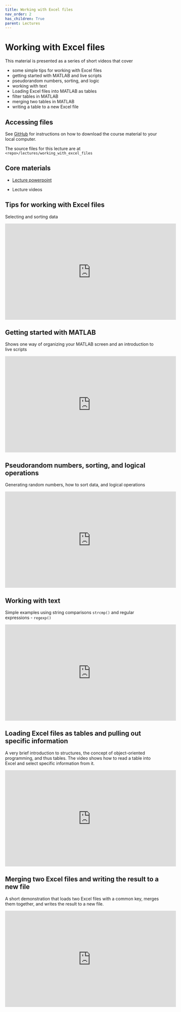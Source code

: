 ```yaml
---
title: Working with Excel files
nav_order: 2
has_children: True
parent: Lectures
---
```


# Working with Excel files

This material is presented as a series of short videos that cover
+ some simple tips for working with Excel files
+ getting started with MATLAB and live scripts
+ pseudorandom numbers, sorting, and logic
+ working with text
+ Loading Excel files into MATLAB as tables
+ filter tables in MATLAB
+ merging two tables in MATLAB
+ writing a table to a new Excel file

## Accessing files

See [GitHub](../../GitHub/GitHub.html) for instructions on how to download the course material to your local computer.

The source files for this lecture are at `<repo>/lectures/working_with_excel_files`

## Core materials

+ [Lecture powerpoint](https://github.com/Campbell-Muscle-Lab/teaching_PGY630_QM/blob/master/lectures/working_with_excel_files/working_with_excel_files.pptx)

+ Lecture videos

## Tips for working with Excel files

Selecting and sorting data

<iframe width="560" height="315" src="https://uky.yuja.com/V/Video?v=2474304&node=9023671&a=1395491364&preload=false" frameborder="0" webkitallowfullscreen mozallowfullscreen allowfullscreen></iframe>

## Getting started with MATLAB

Shows one way of organizing your MATLAB screen and an introduction to live scripts

<iframe width="560" height="315" src="https://uky.yuja.com/V/Video?v=2459167&node=8961405&a=381609218&preload=false" frameborder="0" webkitallowfullscreen mozallowfullscreen allowfullscreen></iframe>


## Pseudorandom numbers, sorting, and logical operations

Generating random numbers, how to sort data, and logical operations

<iframe width="560" height="315" src="https://uky.yuja.com/V/Video?v=2474716&node=9025133&a=939666305&preload=false" frameborder="0" webkitallowfullscreen mozallowfullscreen allowfullscreen></iframe>

## Working with text

Simple examples using string comparisons `strcmp()` and regular expressions - `regexp()`

<iframe width="560" height="315" src="https://uky.yuja.com/V/Video?v=2474918&node=9025841&a=1773565043&preload=false" frameborder="0" webkitallowfullscreen mozallowfullscreen allowfullscreen></iframe>

## Loading Excel files as tables and pulling out specific information

A very brief introduction to structures, the concept of object-oriented programming, and thus tables. The video shows how to read a table into Excel and select specific information from it.

<iframe width="560" height="315" src="https://uky.yuja.com/V/Video?v=2475257&node=9026868&a=946498557&preload=false" frameborder="0" webkitallowfullscreen mozallowfullscreen allowfullscreen></iframe>

## Merging two Excel files and writing the result to a new file

A short demonstration that loads two Excel files with a common key, merges them together, and writes the result to a new file.

<iframe width="560"  height="315"  src="https://uky.yuja.com/V/Video?v=4145404&node=14163520&a=405704973&preload=false" frameborder="0" webkitallowfullscreen mozallowfullscreen allowfullscreen loading="lazy"></iframe>




